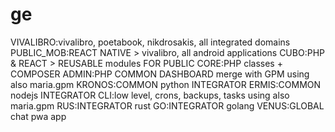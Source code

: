 # ge
VIVALIBRO:vivalibro, poetabook, nikdrosakis, all integrated domains 
PUBLIC_MOB:REACT NATIVE > vivalibro, all android applications
CUBO:PHP & REACT > REUSABLE modules FOR PUBLIC
CORE:PHP classes + COMPOSER 
ADMIN:PHP COMMON DASHBOARD merge with GPM using also maria.gpm 
KRONOS:COMMON python INTEGRATOR 
ERMIS:COMMON nodejs INTEGRATOR
CLI:low level, crons, backups, tasks using also maria.gpm
RUS:INTEGRATOR rust
GO:INTEGRATOR golang
VENUS:GLOBAL chat pwa app